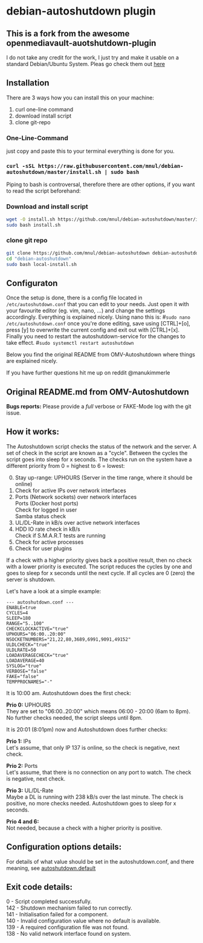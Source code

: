 debian-autoshutdown plugin
==================================

This is a fork from the awesome openmediavault-auotshutdown-plugin
-------------------------------------------------------------------
I do not take any credit for the work, I just try and make it usable on a standard Debian/Ubuntu System.
Pleas go check them out [here](https://github.com/OpenMediaVault-Plugin-Developers/openmediavault-autoshutdown)


Installation
------------
There are 3 ways how you can install this on your machine:
1. curl one-line command
2. download install script
3. clone git-repo

### One-Line-Command
just copy and paste this to your terminal everything is done for you. 

### `curl -sSL https://raw.githubusercontent.com/mnul/debian-autoshutdown/master/install.sh | sudo bash`

Piping to bash is controversal, therefore there are other options, if you want to read the script beforehand:

### Download and install script

```bash
wget -O install.sh https://github.com/mnul/debian-autoshutdown/master/install.sh
sudo bash install.sh
```

### clone git repo

```bash
git clone https://github.com/mnul/debian-autoshutdown debian-autoshutdown
cd "debian-autoshutdown"
sudo bash local-install.sh
```

Configuraton
--------------

Once the setup is done, there is a config file located in `/etc/autoshutdown.conf` that you can edit to your needs. Just open it with your favourite editor (eg. vim, nano, ...) and change the settings accordingly. Everything is explained nicely.
Using nano this is:
#`sudo nano /etc/autoshutdown.conf`
once you're done editing, save using [CTRL]+[o], press [y] to overwrite the current config and exit out with [CTRL]+[x].
Finally you need to restart the autoshutdown-service for the changes to take effect.
#`sudo systemctl restart autoshutdown`

Below you find the original README from OMV-Autoshutdown where things are explained nicely. 

If you have further questions hit me up on reddit @manukimmerle


Original README.md from OMV-Autoshutdown
-------------------

__Bugs reports:__  Please provide a _full_ verbose or FAKE-Mode log with the
git issue.


How it works:
-------------
The Autoshutdown script checks the status of the network and the server. A set
of check in the script are known as a "cycle". Between the cycles the script
goes into sleep for x seconds. The checks run on the system have a different
priority from 0 = highest to 6 = lowest:

0. Stay up-range: UPHOURS (Server in the time range, where it should be online)
1. Check for active IPs over network interfaces
2. Ports (Network sockets) over network interfaces  
   Ports (Docker host ports)  
   Check for logged in user  
   Samba status check  
3. UL/DL-Rate in kB/s over active network interfaces
4. HDD IO rate check in kB/s  
   Check if S.M.A.R.T tests are running  
5. Check for active processes
6. Check for user plugins

If a check with a higher priority gives back a positive result, then no check
with a lower priority is executed. The script reduces the cycles by one and
goes to sleep for x seconds until the next cycle. If all cycles are 0 (zero)
the server is shutdown.

Let's have a look at a simple example:

    --- autoshutdown.conf ---
    ENABLE=true
    CYCLES=4
    SLEEP=180
    RANGE="5..100"
    CHECKCLOCKACTIVE="true"
    UPHOURS="06:00..20:00"
    NSOCKETNUMBERS="21,22,80,3689,6991,9091,49152"
    ULDLCHECK="true"
    ULDLRATE=50
    LOADAVERAGECHECK="true"
    LOADAVERAGE=40
    SYSLOG="true"
    VERBOSE="false"
    FAKE="false"
    TEMPPROCNAMES="-"

It is 10:00 am. Autoshutdown does the first check:

__Prio 0:__ UPHOURS  
They are set to "06:00..20:00" which means 06:00 - 20:00 (6am to 8pm). No
further checks needed, the script sleeps until 8pm.

It is 20:01 (8:01pm) now and Autoshutdown does further checks:

__Prio 1:__ IPs  
Let's assume, that only IP 137 is online, so the check is negative, next check.

__Prio 2:__ Ports  
Let's assume, that there is no connection on any port to watch. The check is
negative, next check.

__Prio 3:__ UL/DL-Rate  
Maybe a DL is running with 238 kB/s over the last minute. The check is
positive, no more checks needed.
Autoshutdown goes to sleep for x seconds.

__Prio 4 and 6:__  
Not needed, because a check with a higher priority is positive.


Configuration options details:
------------------------------
For details of what value should be set in the autoshutdown.conf, and there
meaning, see [autoshutdown.default](https://github.com/OpenMediaVault-Plugin-Developers/openmediavault-autoshutdown/blob/master/etc/autoshutdown.default)


Exit code details:
-------------------
0 - Script completed successfully.  
142 - Shutdown mechanism failed to run correctly.  
141 - Initialisation failed for a component.  
140 - Invalid configuration value where no default is available.  
139 - A required configuration file was not found.  
138 - No valid network interface found on system.
